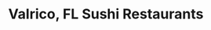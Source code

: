 ---
layout: city
title: Valrico, FL Sushi Restaurants
permalink: /florida/valrico/
stateAbbr: FL
stateName: Florida
cityName: Valrico

---